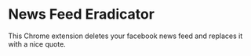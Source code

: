 News Feed Eradicator
====================

This Chrome extension deletes your facebook news feed
and replaces it with a nice quote.